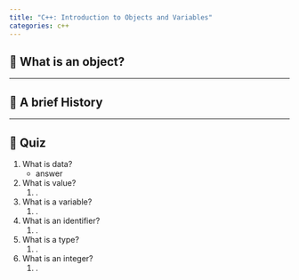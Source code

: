```yaml
---
title: "C++: Introduction to Objects and Variables"
categories: c++
---
```


## 🤔 What is an object?

---

## 🔄 A brief History

---

## 📝 Quiz

1. What is data?
   - answer
2. What is value?
   1. .
3. What is a variable?
   1. .
4. What is an identifier?
   1. .
5. What is a type?
   1. .
6. What is an integer?
   1. .
